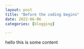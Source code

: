 ```yaml
---
layout: post
title: "Before the coding begins"
date: 2022-06-06
categories: [blogging]

---
```



hello this is some content

